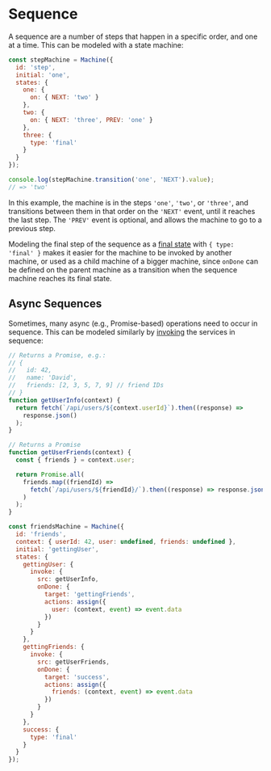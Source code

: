 # Sequence

A sequence are a number of steps that happen in a specific order, and one at a time. This can be modeled with a state machine:

```js
const stepMachine = Machine({
  id: 'step',
  initial: 'one',
  states: {
    one: {
      on: { NEXT: 'two' }
    },
    two: {
      on: { NEXT: 'three', PREV: 'one' }
    },
    three: {
      type: 'final'
    }
  }
});

console.log(stepMachine.transition('one', 'NEXT').value);
// => 'two'
```

In this example, the machine is in the steps `'one'`, `'two'`, or `'three'`, and transitions between them in that order on the `'NEXT'` event, until it reaches the last step. The `'PREV'` event is optional, and allows the machine to go to a previous step.

Modeling the final step of the sequence as a [final state](../guides/final.md) with `{ type: 'final' }` makes it easier for the machine to be invoked by another machine, or used as a child machine of a bigger machine, since `onDone` can be defined on the parent machine as a transition when the sequence machine reaches its final state.

## Async Sequences

Sometimes, many async (e.g., Promise-based) operations need to occur in sequence. This can be modeled similarly by [invoking](../guides/communication.md) the services in sequence:

```js
// Returns a Promise, e.g.:
// {
//   id: 42,
//   name: 'David',
//   friends: [2, 3, 5, 7, 9] // friend IDs
// }
function getUserInfo(context) {
  return fetch(`/api/users/${context.userId}`).then((response) =>
    response.json()
  );
}

// Returns a Promise
function getUserFriends(context) {
  const { friends } = context.user;

  return Promise.all(
    friends.map((friendId) =>
      fetch(`/api/users/${friendId}/`).then((response) => response.json())
    )
  );
}

const friendsMachine = Machine({
  id: 'friends',
  context: { userId: 42, user: undefined, friends: undefined },
  initial: 'gettingUser',
  states: {
    gettingUser: {
      invoke: {
        src: getUserInfo,
        onDone: {
          target: 'gettingFriends',
          actions: assign({
            user: (context, event) => event.data
          })
        }
      }
    },
    gettingFriends: {
      invoke: {
        src: getUserFriends,
        onDone: {
          target: 'success',
          actions: assign({
            friends: (context, event) => event.data
          })
        }
      }
    },
    success: {
      type: 'final'
    }
  }
});
```
